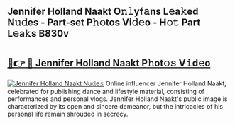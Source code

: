 ## Jennifer Holland Naakt O𝚗𝚕yf𝚊ns L𝚎a𝚔ed N𝚞𝚍es - Part-set P𝚑𝚘tos Vi𝚍𝚎o - H𝚘𝚝 Part L𝚎a𝚔s B830v

# <h2><a href="http://kf4fa8.oniu.top/?m=Jennifer+Holland+Naakt">🔗👉 🔴 Jennifer Holland Naakt P𝚑ot𝚘𝚜 V𝚒d𝚎o</a></h2>

[![Jennifer Holland Naakt Nu𝚍e𝚜](https://i.imgur.com/0qMVB7G.gif)](http://kf4fa8.oniu.top/?m=Jennifer+Holland+Naakt)
Online influencer Jennifer Holland Naakt, celebrated for publishing dance and lifestyle material, consisting of performances and personal vlogs. Jennifer Holland Naakt's public image is characterized by its open and sincere demeanor, but the intricacies of his personal life remain shrouded in secrecy.  
